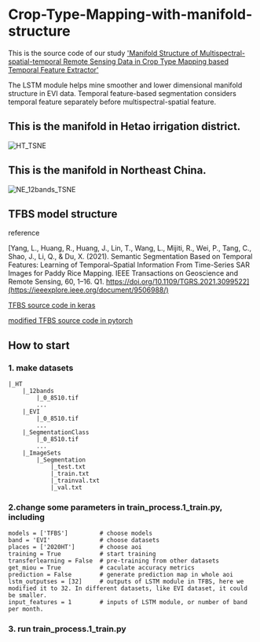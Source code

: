 # Crop-Type-Mapping-with-manifold-structure
This is the source code of our study ['Manifold Structure of Multispectral-spatial-temporal Remote Sensing Data in Crop Type Mapping based Temporal Feature Extractor'](https://papers.ssrn.com/sol3/papers.cfm?abstract_id=4762397)

The LSTM module helps mine smoother and lower dimensional manifold structure in EVI data. Temporal feature-based segmentation considers temporal feature separately before multispectral-spatial feature.

## This is the manifold in Hetao irrigation district.
![HT_TSNE](https://github.com/Dushuai12138/Crop-Type-Mapping-with-manifold-structure/assets/116633147/eb643eaf-3b83-4749-8b16-934be4d68edc)


## This is the manifold in Northeast China.
![NE_12bands_TSNE](https://github.com/Dushuai12138/Crop-Type-Mapping-with-manifold-structure/assets/116633147/93c9066a-4b34-4c9b-b6fc-e4dd7d3861a8)


## TFBS model structure
reference

[Yang, L., Huang, R., Huang, J., Lin, T., Wang, L., Mijiti, R., Wei, P., Tang, C., Shao, J., Li, Q., & Du, X. (2021). Semantic Segmentation Based on Temporal Features: Learning of Temporal–Spatial Information From Time-Series SAR Images for Paddy Rice Mapping. IEEE Transactions on Geoscience and Remote Sensing, 60, 1–16. Q1. https://doi.org/10.1109/TGRS.2021.3099522](https://ieeexplore.ieee.org/document/9506988/)

[TFBS source code in keras](https://github.com/younglimpo/TFBSmodel)

[modified TFBS source code in pytorch](https://github.com/Dushuai12138/Crop-Type-Mapping-with-manifold-structure/blob/main/nets/segformer.py)

## How to start
### 1. make datasets


    |_HT
        |_12bands
            |_0_8510.tif
            ...
        |_EVI
            |_0_8510.tif
            ...
        |_SegmentationClass
            |_0_8510.tif
            ...
        |_ImageSets
            |_Segmentation
                |_test.txt
                |_train.txt
                |_trainval.txt
                |_val.txt

### 2.change some parameters in train_process.1_train.py, including

    models = ['TFBS']         # choose models
    band = 'EVI'              # choose datasets    
    places = ['2020HT']       # choose aoi
    training = True           # start training
    transferlearning = False  # pre-training from other datasets
    get_miou = True           # caculate accuracy metrics
    prediction = False        # generate prediction map in whole aoi
    lstm_outputses = [32]     # outputs of LSTM module in TFBS, here we modified it to 32. In different datasets, like EVI dataset, it could be smaller.
    input_features = 1        # inputs of LSTM module, or number of band per month.

### 3. run train_process.1_train.py

